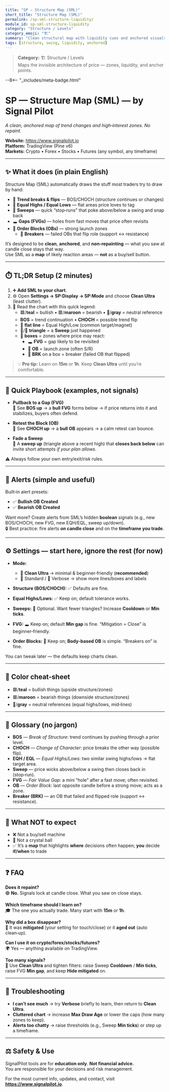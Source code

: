 ```yaml
---
title: "SP — Structure Map (SML)"
short_title: "Structure Map (SML)"
permalink: /sp-sml-structure-liquidity/
module_id: sp-sml-structure-liquidity
category: "Structure / Levels"
category_emoji: "🏗️"
summary: "Clean structural map with liquidity cues and anchored visuals."
tags: [structure, swing, liquidity, anchored]
---
```



> **Category:** 🏗️ Structure / Levels  
> Maps the invisible architecture of price — zones, liquidity, and anchor points.

--8<-- "_includes/meta-badge.html"

# SP — Structure Map (SML) — by Signal Pilot
*A clean, anchored map of trend changes and high‑interest zones. No repaint.*  

**Website:** https://www.signalpilot.io  
**Platform:** TradingView (Pine v6)  
**Markets:** Crypto • Forex • Stocks • Futures (any symbol, any timeframe)

---

## ✨ What it does (in plain English)

Structure Map (SML) automatically draws the stuff most traders try to draw by hand:

- 🔄 **Trend breaks & flips** — BOS/CHOCH (structure continues or changes)
- 📏 **Equal Highs / Equal Lows** — flat areas price loves to tag
- 🧹 **Sweeps** — quick “stop‑runs” that poke above/below a swing and snap back
- 🕳️ **Gaps (FVGs)** — holes from fast moves that price often revisits
- 🧱 **Order Blocks (OBs)** — strong launch zones  
  - 🔁 **Breakers** — failed OBs that flip role (support ↔ resistance)

It’s designed to be **clean**, **anchored**, and **non‑repainting** — what you saw at candle close stays that way.  
Use SML as a **map** of likely reaction areas — **not** as a buy/sell button.

---

## ⏱️ TL;DR Setup (2 minutes)

1. ➕ **Add SML to your chart**.  
2. ⚙️ Open **Settings → SP:Display → SP:Mode** and choose **Clean Ultra** (least clutter).  
3. 🧭 Read the chart with this quick legend:
   - 🟩/**teal** = bullish • 🟥/**maroon** = bearish • 🩶/**gray** = neutral reference  
   - **BOS** = trend continuation • **CHOCH** = possible trend flip  
   - 🩶 **flat line** = Equal High/Low (common target/magnet)  
   - 🔺/🔻 **triangle** = a **Sweep** just happened  
   - 🧊 **boxes** = zones where price may react:
     - 🕳️ **FVG** = gap likely to be revisited
     - 🧱 **OB** = launch zone (often S/R)
     - 🔁 **BRK** on a box = breaker (failed OB that flipped)

> 💡 **Pro tip:** Learn on **15m** or **1h**. Keep **Clean Ultra** until you’re comfortable.

---

## 🎯 Quick Playbook (examples, not signals)

- **Pullback to a Gap (FVG)**  
  👀 See **BOS up** → a **bull FVG** forms below → if price returns into it and stabilizes, buyers often defend.

- **Retest the Block (OB)**  
  👀 See **CHOCH up** → a **bull OB** appears → a calm retest can bounce.

- **Fade a Sweep**  
  👀 A **sweep up** (triangle above a recent high) that **closes back below** can invite short attempts *if your plan allows*.

⚠️ Always follow your own entry/exit/risk rules.

---

## 🔔 Alerts (simple and useful)

Built‑in alert presets:
- ✅ **Bullish OB Created**
- ✅ **Bearish OB Created**

Want more? Create alerts from SML’s hidden **boolean** signals (e.g., new BOS/CHOCH, new FVG, new EQH/EQL, sweep up/down).  
🔒 Best practice: fire alerts **on candle close** and on the **timeframe you trade**.

---

## ⚙️ Settings — start here, ignore the rest (for now)

- **Mode:**  
  - 🌿 **Clean Ultra** → minimal & beginner‑friendly (**recommended**)  
  - 🧰 Standard / 🧨 Verbose → show more lines/boxes and labels

- **Structure (BOS/CHOCH):** ✅ Defaults are fine.  
- **Equal Highs/Lows:** ✅ Keep on; default tolerance works.  
- **Sweeps:** 🧹 Optional. Want fewer triangles? Increase **Cooldown** or **Min ticks**.  
- **FVG:** 🕳️ Keep on; default **Min gap** is fine. “Mitigation = Close” is beginner‑friendly.  
- **Order Blocks:** 🧱 Keep on; **Body‑based OB** is simple. “Breakers on” is fine.

You can tweak later — the defaults keep charts clean.

---

## 🎨 Color cheat‑sheet

- 🟩/**teal** = bullish things (upside structure/zones)  
- 🟥/**maroon** = bearish things (downside structure/zones)  
- 🩶/**gray** = neutral references (equal highs/lows, mid‑lines)

---

## 🧭 Glossary (no jargon)

- **BOS** — *Break of Structure*: trend continues by pushing through a prior level.  
- **CHOCH** — *Change of Character*: price breaks the other way (possible flip).  
- **EQH / EQL** — *Equal Highs/Lows*: two similar swing highs/lows → flat target area.  
- **Sweep** — price wicks above/below a swing then closes back in (stop‑run).  
- **FVG** — *Fair Value Gap*: a mini “hole” after a fast move; often revisited.  
- **OB** — *Order Block*: last opposite candle before a strong move; acts as a zone.  
- **Breaker (BRK)** — an OB that failed and flipped role (support ↔ resistance).

---

## 🚫 What NOT to expect

- ❌ Not a buy/sell machine  
- 🔮 Not a crystal ball  
- ✅ It’s a **map** that highlights **where** decisions often happen; **you** decide **if/when** to trade

---

## ❓ FAQ

**Does it repaint?**  
🟢 **No.** Signals lock at candle close. What you saw on close stays.

**Which timeframe should I learn on?**  
🎓 The one you actually trade. Many start with **15m** or **1h**.

**Why did a box disappear?**  
🧽 It was **mitigated** (your setting for touch/close) or it **aged out** (auto clean‑up).

**Can I use it on crypto/forex/stocks/futures?**  
🌍 Yes — anything available on TradingView.

**Too many signals?**  
🧹 Use **Clean Ultra** and tighten filters: raise Sweep **Cooldown** / **Min ticks**, raise FVG **Min gap**, and keep **Hide mitigated** on.

---

## 🧰 Troubleshooting

- **I can’t see much** → try **Verbose** briefly to learn, then return to **Clean Ultra**.  
- **Cluttered chart** → increase **Max Draw Age** or lower the caps (how many zones to keep).  
- **Alerts too chatty** → raise thresholds (e.g., Sweep **Min ticks**) or step up a timeframe.

---

## ⚖️ Safety & Use

SignalPilot tools are for **education only**. **Not financial advice.**  
You are responsible for your decisions and risk management.

For the most current info, updates, and contact, visit **https://www.signalpilot.io**.
